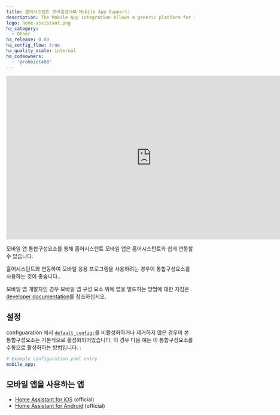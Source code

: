 ```yaml
---
title: 홈어시스턴트 모바일앱(HA Mobile App Support)
description: The Mobile App integration allows a generic platform for integrating with mobile apps.
logo: home-assistant.png
ha_category:
  - Other
ha_release: 0.89
ha_config_flow: true
ha_quality_scale: internal
ha_codeowners:
  - '@robbiet480'
---
```


<div class='videoWrapper'>
<iframe width="776" height="437" src="https://www.youtube.com/embed/EfUEyNXrMT8" frameborder="0" allow="accelerometer; autoplay; encrypted-media; gyroscope; picture-in-picture" allowfullscreen></iframe>
</div>

모바일 앱 통합구성요소를 통해 홈어시스턴트 모바일 앱은 홈어시스턴트와 쉽게 연동할 수 있습니다.

홈어시스턴트와 연동하여 모바일 응용 프로그램을 사용하려는 경우이 통합구성요소를 사용하는 것이 좋습니다..

모바일 앱 개발자인 경우 모바일 앱 구성 요소 위에 앱을 빌드하는 방법에 대한 지침은 [developer documentation](https://developers.home-assistant.io/docs/en/app_integration_index.html)를 참조하십시오. 

## 설정

 configuaration 에서 [`default_config:`](https://www.home-assistant.io/integrations/default_config/)를 비활성화하거나 제거하지 않은 경우이 본 통합구성요소는 기본적으로 활성화되어있습니다. 이 경우 다음 예는 이 통합구성요소를 수동으로 활성화하는 방법입니다. :

```yaml
# Example configuration.yaml entry
mobile_app:
```

## 모바일 앱을 사용하는 앱

- [Home Assistant for iOS](https://apps.apple.com/us/app/home-assistant/id1099568401?ls=1) (official)
- [Home Assistant for Android](https://play.google.com/store/apps/details?id=io.homeassistant.companion.android) (official)
